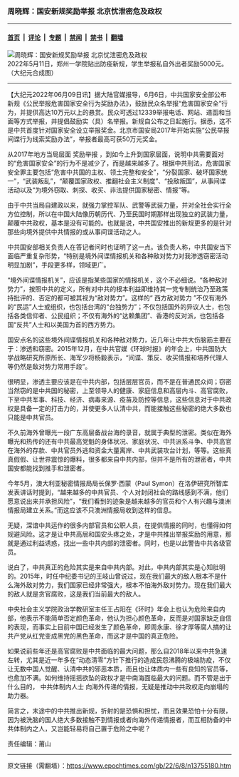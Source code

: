 ### 周晓辉：国安新规奖励举报 北京忧泄密危及政权

---

#### [首页](../../../..?n13755180) &nbsp;|&nbsp; [评论](../../../../../epoch-comment?n13755180) &nbsp;|&nbsp; [专题](../../../../../epoch-special?n13755180) &nbsp;|&nbsp; [禁闻](../../../../../epoch-news?n13755180) &nbsp;|&nbsp; [禁书](../../../../../books?n13755180) &nbsp;|&nbsp; [翻墙](https://github.com/gfw-breaker/nogfw/blob/master/README.md?n13755180)


<div><img alt="周晓辉：国安新规奖励举报 北京忧泄密危及政权" class="attachment-djy_600_400 size-djy_600_400 wp-post-image" src="https://i.epochtimes.com/assets/uploads/2022/05/id13739347-1036212fc8ef2e4141cf8d6a19a92b06-600x400.jpg"/>
<div class="caption">
 2022年5月11日，郑州一学院贴出防疫新规，学生举报私自外出者奖励5000元。（大纪元合成图）
</div></div><hr/><div class="post_content" id="artbody" itemprop="articleBody">
 <!-- article content begin -->
 <p>
  【大纪元2022年06月09日讯】据大陆官媒报导，6月6日，中共国家安全部公布新规《公民举报危害国家安全行为奖励办法》，鼓励民众名举报“危害国家安全”行为，并提供高达10万元以上的悬赏。民众可透过12339举报电话、网站、递函和当面等方式举报，并提倡鼓励实（具）名举报。新规自公布之日起施行。据悉，这不是中共首度针对国家安全设立举报奖金。北京市国安局2017年开始实施“公民举报间谍行为线索奖励办法”，举报者最高可获50万元奖金。
 </p>
 <p>
  从2017年地方当局层面
  <ok href="https://www.epochtimes.com/gb/tag/%E5%A5%96%E5%8A%B1%E4%B8%BE%E6%8A%A5.html">
   奖励举报
  </ok>
  ，到如今上升到国家层面，说明中共需要面对的“危害国家安全”的行为不是减少了，而是越来越多了。根据中共刑法，危害国家安全罪主要包括“危害中共国的主权、领土完整和安全”，“分裂国家、破坏国家统一”，“武装叛乱”，“颠覆国家政权、推翻社会主义制度”、“投敌叛国”，从事间谍活动以及“为境外窃取、刺探、收买、非法提供国家秘密、情报”等。
 </p>
 <p>
  由于中共当局自建政以来，就强力掌控军队、武警等武装力量，并对全社会实行全方位控制，所以在中国大陆像历朝历代、乃至民国时期那样出现独立的武装力量，颠覆中共政权，基本是没有可能的。也就是说，中共国安推出的新规更多的是针对那些向境外提供中共情报的或从事间谍活动之人。
 </p>
 <p>
  中共国安部相关负责人在答记者问时也证明了这一点。该负责人称，中共国安当下面临严重复杂形势，“特别是境外间谍情报机关和各种敌对势力对我渗透窃密活动明显加剧”，手段更多样，领域更广。
 </p>
 <p>
  “境外间谍情报机关”，应该是指某些国家的情报机关，这个不必细说。“各种敌对势力”，按照中共的定义，所有对中共的根本利益即维持其一党专制统治乃至政策持批评的、否定的都可被其视为“敌对势力”。这样的“
  <ok href="https://www.epochtimes.com/gb/tag/%E8%A5%BF%E6%96%B9%E6%95%8C%E5%AF%B9%E5%8A%BF%E5%8A%9B.html">
   西方敌对势力
  </ok>
  ”不仅有海外的“民运”人士或组织，也包括台湾的“台独势力”；不仅包括国外的异议人士，也包括各类信仰者、公民组织；不仅有海外的“达赖集团”、香港的反对派，也包括各国“反共”人士和以美国为首的西方势力。
 </p>
 <p>
  国安点名的这些境外间谍情报机关和各种敌对势力，近几年让中共大伤脑筋主要在于：渗透和窃密。2015年12月，在中共官媒《环球时报》的年会上，中共国防大学战略研究所原所长、海军少将杨毅表示，“间谍、策反、收买情报和培养代理人等仍然是敌对势力常用手段”。
 </p>
 <p>
  很明显，渗透主要应该是在中共内部，包括层层官员，而不是在普通民众间；窃密当然窃的是中共国的秘密，上至领导人的健康、家庭信息和高层内斗、高官腐败，下至中共军事、科技、经济、病毒来源、疫苗及防控等信息，这些信息对于中共政权是具备一定的打击力的，并使更多人认清中共，而能接触这些秘密的绝大多数也只能是中共官员。
 </p>
 <p>
  不久前海外曾曝光一段广东高层备战台海的录音，就属于典型的泄密。类似在海外曝光和热传的还有中共最高党魁的身体状况、家庭状况、中共派系斗争、中共高官在海外的存款、中共官员外逃和资金大量离岸、中共武装攻台计划，等等。这些真真假假、让世界震惊的爆料，很多都来自中共内部，但并不是所有的泄密者，中共国安都能找到推手和泄密者。
 </p>
 <p>
  今年5月，澳大利亚秘密情报局局长保罗‧西蒙（Paul Symon）在洛伊研究所智库发表讲话时提到，“越来越多的中共官员、个人对封闭社会的路线感到不满，他们愿意说出来并承担风险”，“我们看到的迹象是越来越多的官员和个人有兴趣与澳洲情报局建立关系。”而这应该不只澳洲情报局收到这样的信息。
 </p>
 <p>
  无疑，深谙中共运作的很多内部官员和公职人员，在提供情报的同时，也懂得如何规避风险。这才是让中共高层和国安头疼之处，才是中共推出举报奖励的用意，那就是通过利益诱惑，找出一些中共内部的泄密者。同时，也是以此警告中共各级官员。
 </p>
 <p>
  说白了，中共真正的危险其实是来自中共内部。对此，中共内部其实是心知肚明的。2015年，时任中纪委书记的王岐山曾说过，现在我们最大的敌人根本不是什么海外敌对势力，我们国家已经非常强大，根本不怕海外敌对势力。现在我们最大的敌人就是贪官腐败，这是我们当前最大的敌人。
 </p>
 <p>
  中央社会主义学院政治学教研室主任王占阳在《环时》年会上也认为危险来自内部，他表示不能简单否定颜色革命，他认为担心颜色革命，反而是对国家缺乏自信的表现，而事实上目前中国已经发生了颜色革命，即周永康、徐才厚等腐人搞的让共产党从红党变成黑党的黑色革命，而这才是中国的真正危险。
 </p>
 <p>
  如果说前些年还是高官腐败是中共面临的最大问题，那么自2018年以来中共急速左转，尤其是近一年多在“动态清零”方针下推行的造成民怨沸腾的极端防疫，不仅让无数中国人觉醒、认清中共的邪恶本质，而且也让体质内一些有良知的官员等，也愈加不满。如何维持摇摇欲坠的政权才是中南海面临最大的问题。而不管是出于什么目的，
  <ok href="https://www.epochtimes.com/gb/tag/%E4%B8%AD%E5%85%B1%E4%BD%93%E5%88%B6%E5%86%85%E4%BA%BA%E5%A3%AB.html">
   中共体制内人士
  </ok>
  向海外传递的情报，无疑是推动中共政权走向崩塌的助力器。
 </p>
 <p>
  简言之，末途中的中共推出新规，折射的是恐惧和担忧，而且效果恐怕十分有限，因为被洗脑的国人绝大多数接触不到情报或者向海外传递情报者，而互相防备的中共体制内之人，又岂能轻易将自己置于危险之中呢？
 </p>
 <p>
  责任编辑：莆山
 </p>
 <!-- article content end -->
 <div id="below_article_ad">
 </div>
</div>


---

原文链接（需翻墙）：https://www.epochtimes.com/gb/22/6/8/n13755180.htm